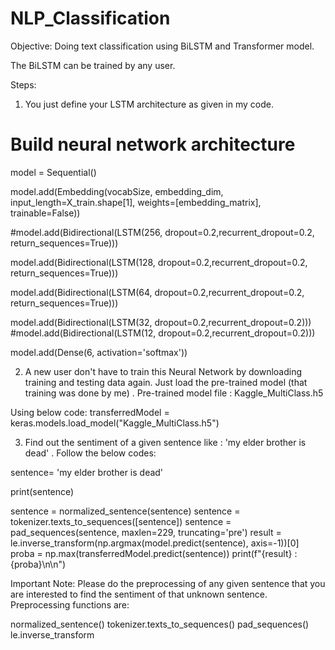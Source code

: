 # NLP_Classification
Objective: Doing text classification using BiLSTM and Transformer model. 

The BiLSTM can be trained by any user.

Steps:
1. You just define your LSTM architecture as given in my code.

# Build neural network architecture
model = Sequential()

model.add(Embedding(vocabSize, embedding_dim, input_length=X_train.shape[1], weights=[embedding_matrix], trainable=False))

#model.add(Bidirectional(LSTM(256, dropout=0.2,recurrent_dropout=0.2, return_sequences=True)))

model.add(Bidirectional(LSTM(128, dropout=0.2,recurrent_dropout=0.2, return_sequences=True)))

model.add(Bidirectional(LSTM(64, dropout=0.2,recurrent_dropout=0.2, return_sequences=True)))

model.add(Bidirectional(LSTM(32, dropout=0.2,recurrent_dropout=0.2)))
#model.add(Bidirectional(LSTM(12, dropout=0.2,recurrent_dropout=0.2)))

model.add(Dense(6, activation='softmax'))


2. A new user don't have to train this Neural Network by downloading training and testing data again. Just load the pre-trained model (that training was done by me) .
Pre-trained model file : Kaggle_MultiClass.h5

Using below code:
transferredModel = keras.models.load_model("Kaggle_MultiClass.h5")

3.  Find out the sentiment of a given sentence like : 'my elder brother is dead' .
Follow the below codes: 

sentence= 'my elder brother is dead'

print(sentence)

sentence = normalized_sentence(sentence)
sentence = tokenizer.texts_to_sequences([sentence])
sentence = pad_sequences(sentence, maxlen=229, truncating='pre')
result = le.inverse_transform(np.argmax(model.predict(sentence), axis=-1))[0]
proba =  np.max(transferredModel.predict(sentence))
print(f"{result} : {proba}\n\n") 

Important Note:
Please do the preprocessing of any given sentence that you are interested to find the sentiment of that unknown sentence.
Preprocessing functions are:

normalized_sentence()
tokenizer.texts_to_sequences()
pad_sequences()
le.inverse_transform
